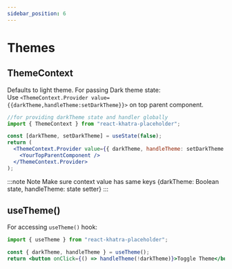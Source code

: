 ```yaml
---
sidebar_position: 6
---
```


# Themes

## ThemeContext

Defaults to light theme.
For passing Dark theme state:<br/>
Use `<ThemeContext.Provider value={{darkTheme,handleTheme:setDarkTheme}}>` on top parent component.<br/>

```jsx
//for providing darkTheme state and handler globally
import { ThemeContext } from "react-khatra-placeholder";

const [darkTheme, setDarkTheme] = useState(false);
return (
  <ThemeContext.Provider value={{ darkTheme, handleTheme: setDarkTheme }}>
    <YourTopParentComponent />
  </ThemeContext.Provider>
);
```

:::note Note
Make sure context value has same keys {darkTheme: Boolean state, handleTheme: state setter}
:::

## useTheme()

For accessing `useTheme()` hook:

```jsx
import { useTheme } from "react-khatra-placeholder";

const { darkTheme, handleTheme } = useTheme();
return <button onClick={() => handleTheme(!darkTheme)}>Toggle Theme</button>;
```
